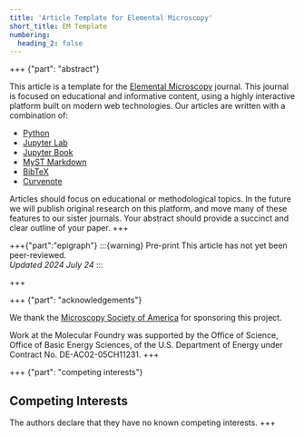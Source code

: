 ```yaml
---
title: 'Article Template for Elemental Microscopy'
short_title: EM Template
numbering:
  heading_2: false
---
```


+++ {"part": "abstract"} 

This article is a template for the [Elemental Microscopy](https://www.elementalmicroscopy.com/) journal. This journal is focused on educational and informative content, using a highly interactive platform built on modern web technologies. Our articles are written with a combination of: 


* [Python](https://www.python.org)
* [Jupyter Lab](https://jupyter.org)
* [Jupyter Book](https://jupyterbook.org)
* [MyST Markdown](https://mystmd.org)
* [BibTeX](https://mystmd.org/guide/citations#including-bibtex)
* [Curvenote](https://curvenote.com)

Articles should focus on educational or methodological topics. In the future we will publish original research on this platform, and move many of these features to our sister journals. Your abstract should provide a succinct and clear outline of your paper.
+++


+++{"part":"epigraph"}
:::{warning} Pre-print
This article has not yet been peer-reviewed.  
_Updated 2024 July 24_
:::

+++

+++ {"part": "acknowledgements"} 

We thank the [Microscopy Society of America](https://www.microscopy.org/) for sponsoring this project. 


Work at the Molecular Foundry was supported by the Office of Science, Office of Basic Energy Sciences, of the U.S. Department of Energy under Contract No. DE-AC02-05CH11231.
+++

+++ {"part": "competing interests"} 
## Competing Interests

The authors declare that they have no known competing interests.
+++

